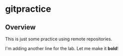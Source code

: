 # gitpractice

## Overview

This is just some practice using remote repositories.

I'm adding another line for the lab. Let me make it **bold**!
